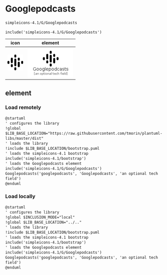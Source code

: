 # Googlepodcasts

```text
simpleicons-4.1/G/Googlepodcasts
```

```text
include('simpleicons-4.1/G/Googlepodcasts')
```

|icon|element|
|---|---|
|![](Googlepodcasts.png)|![](Googlepodcasts.element.png)|



## element
### Load remotely
```plantuml
@startuml
' configures the library
!global $LIB_BASE_LOCATION="https://raw.githubusercontent.com/tmorin/plantuml-libs/master/dist"
' loads the library
!include $LIB_BASE_LOCATION/bootstrap.puml
' loads the simpleicons-4.1 bootstrap
include('simpleicons-4.1/bootstrap')
' loads the Googlepodcasts element
include('simpleicons-4.1/G/Googlepodcasts')
Googlepodcasts('googlepodcasts', 'Googlepodcasts', 'an optional tech field')
@enduml
```
### Load locally
```plantuml
@startuml
' configures the library
!global $INCLUSION_MODE="local"
!global $LIB_BASE_LOCATION="../.."
' loads the library
!include $LIB_BASE_LOCATION/bootstrap.puml
' loads the simpleicons-4.1 bootstrap
include('simpleicons-4.1/bootstrap')
' loads the Googlepodcasts element
include('simpleicons-4.1/G/Googlepodcasts')
Googlepodcasts('googlepodcasts', 'Googlepodcasts', 'an optional tech field')
@enduml
```

